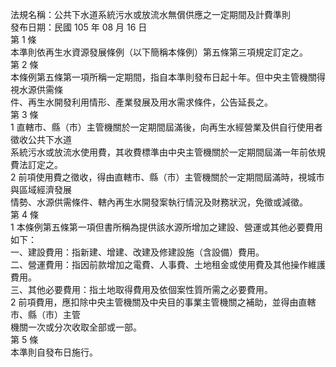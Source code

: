 法規名稱：公共下水道系統污水或放流水無償供應之一定期間及計費準則  
發布日期：民國 105 年 08 月 16 日  
第 1 條  
本準則依再生水資源發展條例（以下簡稱本條例）第五條第三項規定訂定之。  
第 2 條  
本條例第五條第一項所稱一定期間，指自本準則發布日起十年。但中央主管機關得視水源供需條  
件、再生水開發利用情形、產業發展及用水需求條件，公告延長之。  
第 3 條  
1 直轄市、縣（市）主管機關於一定期間屆滿後，向再生水經營業及供自行使用者徵收公共下水道  
系統污水或放流水使用費，其收費標準由中央主管機關於一定期間屆滿一年前依規費法訂定之。  
2 前項使用費之徵收，得由直轄市、縣（市）主管機關於一定期間屆滿時，視城市與區域經濟發展  
情勢、水源供需條件、轄內再生水開發案執行情況及財務狀況，免徵或減徵。  
第 4 條  
1 本條例第五條第一項但書所稱為提供該水源所增加之建設、營運或其他必要費用如下：  
一、建設費用：指新建、增建、改建及修建設施（含設備）費用。  
二、營運費用：指因前款增加之電費、人事費、土地租金或使用費及其他操作維護費用。  
三、其他必要費用：指土地取得費用及依個案性質所需之必要費用。  
2 前項費用，應扣除中央主管機關及中央目的事業主管機關之補助，並得由直轄市、縣（市）主管  
機關一次或分次收取全部或一部。  
第 5 條  
本準則自發布日施行。  


